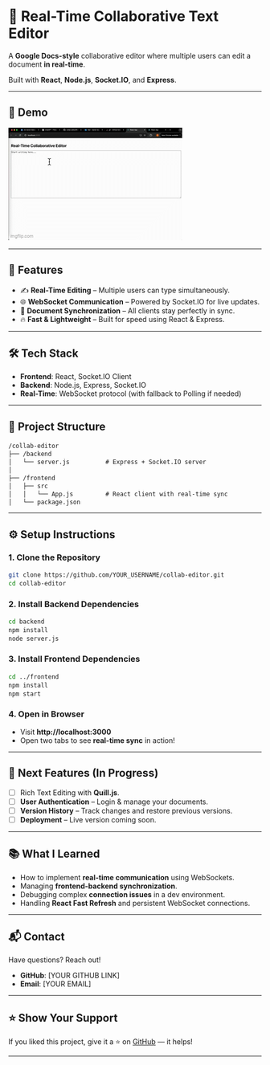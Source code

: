 # 📝 Real-Time Collaborative Text Editor

A **Google Docs-style** collaborative editor where multiple users can edit a document **in real-time**.

Built with **React**, **Node.js**, **Socket.IO**, and **Express**.

---

## 🚀 Demo

![Demo GIF](frontend/collab.gif) <!-- Replace with your own GIF or image -->

---

## 🌟 Features

- ✍️ **Real-Time Editing** – Multiple users can type simultaneously.
- 🌐 **WebSocket Communication** – Powered by Socket.IO for live updates.
- 📄 **Document Synchronization** – All clients stay perfectly in sync.
- 🔥 **Fast & Lightweight** – Built for speed using React & Express.

---

## 🛠 Tech Stack

- **Frontend**: React, Socket.IO Client
- **Backend**: Node.js, Express, Socket.IO
- **Real-Time**: WebSocket protocol (with fallback to Polling if needed)

---

## 📂 Project Structure

```
/collab-editor
├── /backend
│   └── server.js          # Express + Socket.IO server
│
├── /frontend
│   ├── src
│   │   └── App.js         # React client with real-time sync
│   └── package.json
```

---

## ⚙️ Setup Instructions

### 1. Clone the Repository
```bash
git clone https://github.com/YOUR_USERNAME/collab-editor.git
cd collab-editor
```

### 2. Install Backend Dependencies
```bash
cd backend
npm install
node server.js
```

### 3. Install Frontend Dependencies
```bash
cd ../frontend
npm install
npm start
```

### 4. Open in Browser
- Visit **http://localhost:3000**
- Open two tabs to see **real-time sync** in action!

---

## 🌟 Next Features (In Progress)

- [ ] Rich Text Editing with **Quill.js**.
- [ ] **User Authentication** – Login & manage your documents.
- [ ] **Version History** – Track changes and restore previous versions.
- [ ] **Deployment** – Live version coming soon.

---

## 📚 What I Learned

- How to implement **real-time communication** using WebSockets.
- Managing **frontend-backend synchronization**.
- Debugging complex **connection issues** in a dev environment.
- Handling **React Fast Refresh** and persistent WebSocket connections.

---

## 📬 Contact

Have questions? Reach out!

- **GitHub**: [YOUR GITHUB LINK]
- **Email**: [YOUR EMAIL]

---

## ⭐️ Show Your Support

If you liked this project, give it a ⭐ on [GitHub](https://github.com/YOUR_USERNAME/collab-editor) — it helps!

---

